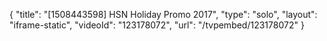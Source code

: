 {
    "title": "[1508443598] HSN Holiday Promo 2017",
    "type": "solo",
    "layout": "iframe-static",
    "videoId": "123178072",
    "url": "\/tvpembed\/123178072"
}